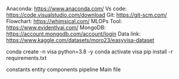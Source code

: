 <!-- MLOPs-Production-Ready-Machine-Learning-Project -->



Anaconda: https://www.anaconda.com/
Vs code: https://code.visualstudio.com/download
Git: https://git-scm.com/
Flowchart: https://whimsical.com/
MLOPs Tool: https://www.evidentlyai.com/
MongoDB: https://account.mongodb.com/account/login
Data link: https://www.kaggle.com/datasets/moro23/easyvisa-dataset


<!-- How to run? -->

conda create -n visa python=3.8 -y
conda activate visa
pip install -r requirements.txt



<!-- Workflow: -->

constants
entity
components
pipeline
Main file

